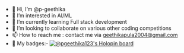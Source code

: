 - 👋 Hi, I’m @p-geethika
- 👀 I’m interested in AI/ML
- 🌱 I’m currently learning Full stack development
- 💞️ I’m looking to collaborate on various other coding competitions
- 📫 How to reach me : contact me via geethikapula2004@gmail.com
- 🥳 My badges:- [![@pgeethika123's Holopin board](https://holopin.io/api/user/board?user=pgeethika123)](https://holopin.io/@pgeethika123)
<!---
p-geethika/p-geethika is a ✨ special ✨ repository because its `README.md` (this file) appears on your GitHub profile.
You can click the Preview link to take a look at your changes.
--->
